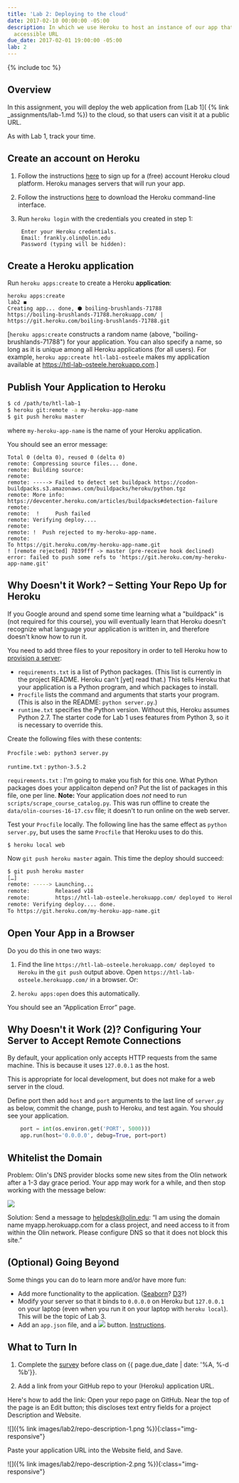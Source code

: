 ```yaml
---
title: 'Lab 2: Deploying to the cloud'
date: 2017-02-10 00:00:00 -05:00
description: In which we use Heroku to host an instance of our app that has a publicly
  accessible URL
due_date: 2017-02-01 19:00:00 -05:00
lab: 2
---
```


{% include toc %}

## Overview

In this assignment, you will deploy the web application from [Lab 1]( {% link _assignments/lab-1.md %}) to the cloud, so that users can visit it at a public
URL.

As with Lab 1, track your time.

## Create an account on Heroku

1. Follow the instructions [here](https://signup.heroku.com) to sign up for
a (free) account Heroku cloud platform. Heroku manages servers that will
run your app.

2. Follow the instructions [here](https://devcenter.heroku.com/articles/heroku-cli#download-and-install) to download the Heroku command-line interface.

3. Run `heroku login` with the credentials you created in step 1:

        Enter your Heroku credentials.
        Email: frankly.olin@olin.edu
        Password (typing will be hidden):

## Create a Heroku application

Run `heroku apps:create` to create a Heroku **application**:

    heroku apps:create                                                                              lab2 ◼
    Creating app... done, ⬢ boiling-brushlands-71788
    https://boiling-brushlands-71788.herokuapp.com/ | https://git.heroku.com/boiling-brushlands-71788.git

[`heroku apps:create` constructs a random name (above, "boiling-brushlands-71788")
for your application. You can also specify a name, so long as it is unique
among all Heroku applications (for all users). For example, `heroku app:create htl-lab1-osteele` makes my application available at <https://htl-lab-osteele.herokuapp.com>.]

## Publish Your Application to Heroku

```bash
$ cd /path/to/htl-lab-1
$ heroku git:remote -a my-heroku-app-name
$ git push heroku master
```

where `my-heroku-app-name` is the name of your Heroku application.

You should see an error message:

    Total 0 (delta 0), reused 0 (delta 0)
    remote: Compressing source files... done.
    remote: Building source:
    remote:
    remote: -----> Failed to detect set buildpack https://codon-buildpacks.s3.amazonaws.com/buildpacks/heroku/python.tgz
    remote: More info: https://devcenter.heroku.com/articles/buildpacks#detection-failure
    remote:
    remote:  !     Push failed
    remote: Verifying deploy....
    remote:
    remote: !  Push rejected to my-heroku-app-name.
    remote:
    To https://git.heroku.com/my-heroku-app-name.git
    ! [remote rejected] 7039fff -> master (pre-receive hook declined)
    error: failed to push some refs to 'https://git.heroku.com/my-heroku-app-name.git'

## Why Doesn't it Work? – Setting Your Repo Up for Heroku

If you Google around and spend some time learning what a "buildpack" is
(not required for this course), you will eventually learn that Heroku
doesn't recognize what language your application is written in, and
therefore doesn't know how to run it.

You need to add three files to your repository in order to tell Heroku
how to [provision a server](https://en.wikipedia.org/wiki/Provisioning#Server_provisioning):

* `requirements.txt` is a list of Python packages. (This list is currently in the project README. Heroku can't [yet] read that.) This tells Heroku that your application is a Python
program, and which packages to install.
* `Procfile` lists the command and arguments that starts your program.
(This is also in the README: `python server.py`.)
* `runtime.txt` specifies the Python version. Without this, Heroku assumes Python 2.7.
The starter code for Lab 1 uses features from Python 3, so it is necessary to override this.

Create the following files with these contents:

`Procfile`
: `web: python3 server.py`

`runtime.txt`
: `python-3.5.2`

`requirements.txt`
: I'm going to make you fish for this one. What Python packages does your applicaiton
depend on? Put the list of packages in this file, one per line.
**Note:** Your application does *not* need to run `scripts/scrape_course_catalog.py`.
This was run offline to create the `data/olin-courses-16-17.csv` file; it
doesn't to run online on the web server.

Test your `Procfile` locally. The following line has the same effect as
`python server.py`, but uses the same `Procfile` that Heroku uses to do this.

    $ heroku local web

Now `git push heroku master` again. This time the deploy should succeed:

```bash
$ git push heroku master
[…]
remote: -----> Launching...
remote:        Released v18
remote:        https://htl-lab-osteele.herokuapp.com/ deployed to Heroku
remote: Verifying deploy.... done.
To https://git.heroku.com/my-heroku-app-name.git
```

## Open Your App in a Browser

Do you do this in one two ways:

1. Find the line `https://htl-lab-osteele.herokuapp.com/ deployed to Heroku`
in the `git push` output above. Open `https://htl-lab-osteele.herokuapp.com/`
in a browser. Or:

2. `heroku apps:open` does this automatically.

You should see an “Application Error” page.

## Why Doesn't it Work (2)? Configuring Your Server to Accept Remote Connections

By default, your application only accepts HTTP requests from the same machine.
This is because it uses `127.0.0.1` as the host.

This is appropriate for local development, but does not make for a web server in the cloud.

Define port then add `host` and `port` arguments to the last line of `server.py` as below, commit the change,
push to Heroku, and test again. You should see your application.

```python
    port = int(os.environ.get('PORT', 5000)))
    app.run(host='0.0.0.0', debug=True, port=port)
```

## Whitelist the Domain

Problem: Olin's DNS provider blocks some new sites from the Olin network after a 1-3 day grace period.
Your app may work for a while, and then stop working with the message below:

![](/images/lab2/it_security_message.png)

Solution: Send a message to <helpdesk@olin.edu>: “I am using the domain name myapp.herokuapp.com for a class project, and need access to it from within the Olin network. Please configure DNS so that it does not block this site.”

## (Optional) Going Beyond

Some things you can do to learn more and/or have more fun:

* Add more functionality to the application. ([Seaborn](http://seaborn.pydata.org)? [D3](https://d3js.org)?)
* Modify your server so that it binds to `0.0.0.0` on Heroku but `127.0.0.1` on your laptop (even when you run it on your laptop with `heroku local`). This will be the topic of Lab 3.
* Add an `app.json` file, and a ![](https://www.herokucdn.com/deploy/button.svg) button. [Instructions](https://devcenter.heroku.com/articles/heroku-button).

## What to Turn In

1. Complete the [survey](https://goo.gl/forms/DIXcfapK8cPVtjL93) before class on {{ page.due_date | date: '%A, %-d %b'}}.

2. Add a link from your GitHub repo to your (Heroku) application URL.

Here's how to add the link:
Open your repo page on GitHub. Near the top of the page is an Edit button;
this discloses text entry fields for a project Description and Website.

![]({% link images/lab2/repo-description-1.png %}){:class="img-responsive"}

Paste your application URL into the Website field, and Save.

![]({% link images/lab2/repo-description-2.png %}){:class="img-responsive"}
